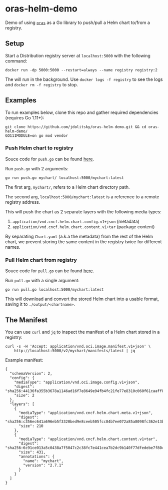 # oras-helm-demo

Demo of using [`oras`](https://github.com/deislabs/oras) as a Go library to push/pull a Helm chart to/from a registry.

## Setup

Start a Distribution registry server at `localhost:5000` with the following command:

```
docker run -dp 5000:5000 --restart=always --name registry registry:2
```

The will run in the background. Use `docker logs -f registry` to see the logs and `docker rm -f registry` to stop.

## Examples

To run examples below, clone this repo and gather required dependencies (requires Go 1.11+):

```
git clone https://github.com/jdolitsky/oras-helm-demo.git && cd oras-helm-demo/
GO111MODULE=on go mod vendor
```

### Push Helm chart to registry

Souce code for `push.go` can be found [here](./push.go).

Run `push.go` with 2 arguments:

```
go run push.go mychart/ localhost:5000/mychart:latest
```

The first arg, `mychart/`, refers to a Helm chart directory path.

The second arg, `localhost:5000/mychart:latest` is a reference
to a remote registry address.

This will push the chart as 2 separate layers with the following media types:
1. `application/vnd.cncf.helm.chart.config.v1+json` (metadata)
2. `application/vnd.cncf.helm.chart.content.v1+tar` (package content)

By separating `Chart.yaml` (a.k.a the metadata) from the rest of the Helm chart, we prevent storing the same content in the registry twice for different names.

### Pull Helm chart from registry

Souce code for `pull.go` can be found [here](./pull.go).

Run `pull.go` with a single argument:

```
go run pull.go localhost:5000/mychart:latest
```

This will download and convert the stored Helm chart into a usable format, saving it to `./output/<chartname>`.

## The Manifest

You can use `curl` and `jq` to inspect the manifest of a Helm chart stored in a registry:

```
curl -s -H 'Accept: application/vnd.oci.image.manifest.v1+json' \
    http://localhost:5000/v2/mychart/manifests/latest | jq
```

Example manifest:
```
{
  "schemaVersion": 2,
  "config": {
    "mediaType": "application/vnd.oci.image.config.v1+json",
    "digest": "sha256:44136fa355b3678a1146ad16f7e8649e94fb4fc21fe77e8310c060f61caaff8a",
    "size": 2
  },
  "layers": [
    {
      "mediaType": "application/vnd.cncf.helm.chart.meta.v1+json",
      "digest": "sha256:c356ec641a696eb5f3320bed9e8ceeb505fcc84b7ee072a85a8098fc362e13b7",
      "size": 210
    },
    {
      "mediaType": "application/vnd.cncf.helm.chart.content.v1+tar",
      "digest": "sha256:6c91ce013a5c0438a7f5047c2c38fc7e441cea7b2dc9b140f77dfedebe7f804a",
      "size": 431,
      "annotations": {
        "name": "mychart",
        "version": "2.7.1"
      }
    }
  ]
}
```

